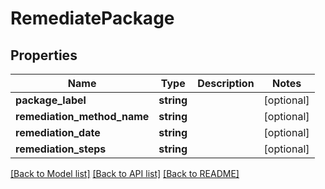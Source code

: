 # RemediatePackage

## Properties
Name | Type | Description | Notes
------------ | ------------- | ------------- | -------------
**package_label** | **string** |  | [optional] 
**remediation_method_name** | **string** |  | [optional] 
**remediation_date** | **string** |  | [optional] 
**remediation_steps** | **string** |  | [optional] 

[[Back to Model list]](../README.md#documentation-for-models) [[Back to API list]](../README.md#documentation-for-api-endpoints) [[Back to README]](../README.md)


